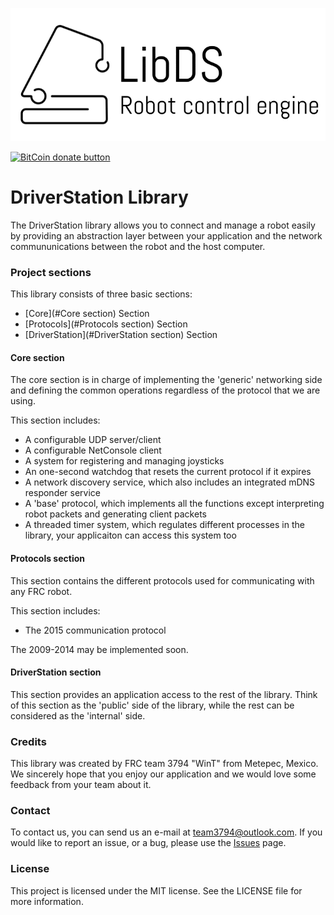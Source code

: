 ![Logo](extra/logo.png)

[![BitCoin donate button](https://img.shields.io/badge/bitcoin-donate-yellow.svg)](https://blockchain.info/address/1K85yLxjuqUmhkjP839R7C23XFhSxrefMx "Donate once-off to this project using BitCoin")

# DriverStation Library

The DriverStation library allows you to connect and manage a robot easily by providing an abstraction layer between your application and the network commununications between the robot and the host computer.

### Project sections

This library consists of three basic sections:

- [Core](#Core section) Section
- [Protocols](#Protocols section) Section
- [DriverStation](#DriverStation section) Section

#### Core section

The core section is in charge of implementing the 'generic' networking side and defining the common operations regardless of the protocol that we are using.

This section includes:

- A configurable UDP server/client
- A configurable NetConsole client
- A system for registering and managing joysticks
- An one-second watchdog that resets the current protocol if it expires
- A network discovery service, which also includes an integrated mDNS responder service
- A 'base' protocol, which implements all the functions except interpreting robot packets and generating client packets
- A threaded timer system, which regulates different processes in the library, your applicaiton can access this system too

#### Protocols section

This section contains the different protocols used for communicating with any FRC robot.

This section includes:

- The 2015 communication protocol

The 2009-2014 may be implemented soon.

#### DriverStation section

This section provides an application access to the rest of the library. Think of this section as the 'public' side of the library, while the rest can be considered as the 'internal' side.

### Credits

This library was created by FRC team 3794 "WinT" from Metepec, Mexico. We sincerely hope that you enjoy our application and we would love some feedback from your team about it.

### Contact

To contact us, you can send us an e-mail at [team3794@outlook.com](mailto:team3794@outlook). If you would like to report an issue, or a bug, please use the [Issues](https://github.com/wint-3794/qdriverstation/issues) page.

### License

This project is licensed under the MIT license. See the LICENSE file for more information.

